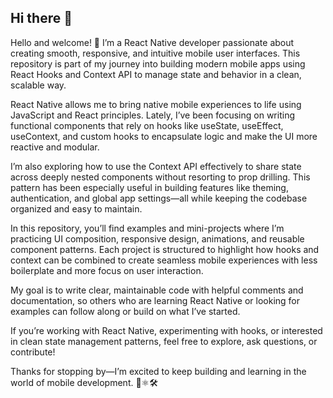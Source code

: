 ## Hi there 👋

Hello and welcome! 👋 I’m a React Native developer passionate about creating smooth, responsive, and intuitive mobile user interfaces. This repository is part of my journey into building modern mobile apps using React Hooks and Context API to manage state and behavior in a clean, scalable way.

React Native allows me to bring native mobile experiences to life using JavaScript and React principles. Lately, I’ve been focusing on writing functional components that rely on hooks like useState, useEffect, useContext, and custom hooks to encapsulate logic and make the UI more reactive and modular.

I’m also exploring how to use the Context API effectively to share state across deeply nested components without resorting to prop drilling. This pattern has been especially useful in building features like theming, authentication, and global app settings—all while keeping the codebase organized and easy to maintain.

In this repository, you’ll find examples and mini-projects where I’m practicing UI composition, responsive design, animations, and reusable component patterns. Each project is structured to highlight how hooks and context can be combined to create seamless mobile experiences with less boilerplate and more focus on user interaction.

My goal is to write clear, maintainable code with helpful comments and documentation, so others who are learning React Native or looking for examples can follow along or build on what I’ve started.

If you’re working with React Native, experimenting with hooks, or interested in clean state management patterns, feel free to explore, ask questions, or contribute!

Thanks for stopping by—I’m excited to keep building and learning in the world of mobile development. 📱⚛️🛠️
